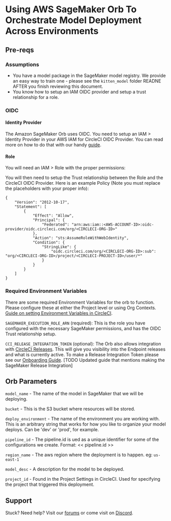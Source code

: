 # Using AWS SageMaker Orb To Orchestrate Model Deployment Across Environments

## Pre-reqs

### Assumptions

* You have a model package in the SageMaker model registry. We provide an easy way to train one - please see the `kitten_model` folder READNE AFTER you finish reviewing this document.
* You know how to setup an IAM OIDC provider and setup a trust relationship for a role.

### OIDC

#### Identity Provider

The Amazon SageMaker Orb uses OIDC. You need to setup an IAM > Identity Provider in your AWS IAM for CircleCI OIDC Provider. You can read more on how to do that with our handy [guide](https://circleci.com/docs/openid-connect-tokens/).

#### Role

You will need an IAM > Role with the proper permissions:





You will then need to setup the Trust relationship between the Role and the CircleCI OIDC Provider. Here is an example Policy (Note you must replace the placeholders with your proper info):

```
{
	"Version": "2012-10-17",
	"Statement": [
        {
            "Effect": "Allow",
            "Principal": {
                "Federated": "arn:aws:iam::<AWS-ACCOUNT-ID>:oidc-provider/oidc.circleci.com/org/<CIRCLECI-ORG-ID>"
            },
            "Action": "sts:AssumeRoleWithWebIdentity",
            "Condition": {
                "StringLike": {
                    "oidc.circleci.com/org/<CIRCLECI-ORG-ID>:sub": "org/<CIRCLECI-ORG-ID>/project/<CIRCLECI-PROJECT-ID>/user/*"
                }
            }
        }
    ]
}
```

### Required Environment Variables

There are some required Environment Variables for the orb to function. Please configure these at either the Project level or using Org Contexts. [Guide on setting Environment Variables in CircleCI](https://circleci.com/docs/set-environment-variable/).

`SAGEMAKER_EXECUTION_ROLE_ARN` (required): This is the role you have configured with the necessary SageMaker permissions, and has the OIDC Trust relationship setup.

`CCI_RELEASE_INTEGRATION_TOKEN` (optional): The Orb also allows integration with [CircleCI Releases](https://app.circleci.com/releases). This will give you visibility into the Endpoint releases and what is currently active. To make a Release Integration Token please see our [Onboarding Guide](https://circleci.com/docs/release/set-up-a-release-environment/). [TODO Updated guide that mentions making the SageMaker Release Integration]

## Orb Parameters

`model_name` - The name of the model in SageMaker that we will be deploying.

`bucket` - This is the S3 bucket where resources will be stored.

`deploy_environment` - The name of the environment you are working with. This is an arbitrary string that works for how you like to organize your model deploys. Can be 'dev' or 'prod', for example.

`pipeline_id` - The pipeline.id is ued as a unique identifier for some of the configurations we create. Format: << pipeline.id >>

`region_name` - The aws region where the deployment is to happen. eg: `us-east-1`

`model_desc` - A description for the model to be deployed.

`project_id` - Found in the Project Settings in CircleCI. Used for specifying the project that triggered this deployment.

## Support

Stuck? Need help? Visit our [forums](https://discuss.circleci.com/) or come visit on [Discord](https://discord.com/invite/UWsWB44zYj).

